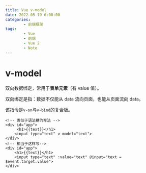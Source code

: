 ```yaml
---
title: Vue v-model
date: 2022-05-19 6:00:00
categories:
        - 前端框架
tags:
        - Vue
        - 前端
        - Vue 2
        - Note
---
```


# v-model

双向数据绑定，常用于**表单元素**（有 value 值）。

双向绑定是指：数据不仅能从 data 流向页面，也能从页面流向 data。

该指令是`v-on`与`v-bind`的复合版。

```vue
<!-- 类似于语法糖的写法 -->
<div id="app">
     <h1>{{text}}</h1>
    <input type="text" v-model="text">
</div>
<!-- 相当于这样写-->
<div id="app">
    <h1>{{text}}</h1>
    <input type="text" :value="text" @input="text = $event.target.value">
</div>
```
